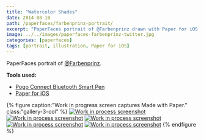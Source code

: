 ```yaml
---
title: "Watercolor Shades"
date: 2014-08-10
path: /paperfaces/farbenprinz-portrait/
excerpt: "PaperFaces portrait of @Farbenprinz drawn with Paper for iOS on an iPad."
image: ../../images/paperfaces-farbenprinz-twitter.jpg
categories: [paperfaces]
tags: [portrait, illustration, Paper for iOS]
---
```


PaperFaces portrait of [@Farbenprinz](https://twitter.com/farbenprinz).

**Tools used:**

- [Pogo Connect Bluetooth Smart Pen](https://www.amazon.com/gp/product/B009K448L4/ref=as_li_ss_tl?ie=UTF8&camp=1789&creative=390957&creativeASIN=B009K448L4&linkCode=as2&tag=mademist-20)
- [Paper for iOS](https://paper.bywetransfer.com/)

{% figure caption:"Work in progress screen captures Made with Paper." class:"gallery-3-col" %}
[![Work in process screenshot](../../images/paperfaces-farbenprinz-process-1-600.jpg)](../../images/paperfaces-farbenprinz-process-1-lg.jpg) [![Work in process screenshot](../../images/paperfaces-farbenprinz-process-2-600.jpg)](../../images/paperfaces-farbenprinz-process-2-lg.jpg) [![Work in process screenshot](../../images/paperfaces-farbenprinz-process-3-600.jpg)](../../images/paperfaces-farbenprinz-process-3-lg.jpg) [![Work in process screenshot](../../images/paperfaces-farbenprinz-process-4-600.jpg)](../../images/paperfaces-farbenprinz-process-4-lg.jpg) [![Work in process screenshot](../../images/paperfaces-farbenprinz-process-5-600.jpg)](../../images/paperfaces-farbenprinz-process-5-lg.jpg)
{% endfigure %}
